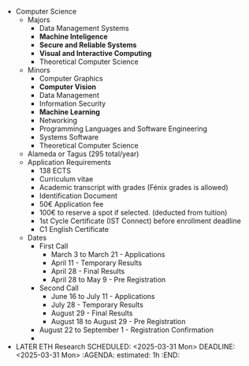 - Computer Science
	- Majors
		- Data Management Systems
		- **Machine Inteligence**
		- **Secure and Reliable Systems**
		- **Visual and Interactive Computing**
		- Theoretical Computer Science
	- Minors
		- Computer Graphics
		- **Computer Vision**
		- Data Management
		- Information Security
		- **Machine Learning**
		- Networking
		- Programming Languages and Software Engineering
		- Systems Software
		- Theoretical Computer Science
	- Alameda or Tagus (295 total/year)
	- Application Requirements
		- 138 ECTS
		- Curriculum vitae
		- Academic transcript with grades (Fénix grades is allowed)
		- Identification Document
		- 50€ Application fee
		- 100€ to reserve a spot if selected. (deducted from tuition)
		- 1st Cycle Certificate (IST Connect) before enrollment deadline
		- C1 English Certificate
	- Dates
		- First Call
			- March 3 to March 21 - Applications
			- April 11 - Temporary Results
			- April 28 - Final Results
			- April 28 to May 9 - Pre Registration
		- Second Call
			- June 16 to July 11 - Applications
			- July 28 - Temporary Results
			- August 29 - Final Results
			- August 18 to August 29 - Pre Registration
		- August 22 to September 1 - Registration Confirmation
		-
- LATER ETH Research
  SCHEDULED: <2025-03-31 Mon>
  DEADLINE: <2025-03-31 Mon>
  :AGENDA:
  estimated: 1h
  :END:
